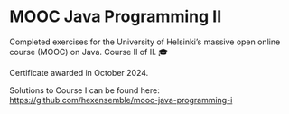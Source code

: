 # MOOC Java Programming II

Completed exercises for the University of Helsinki’s massive open online course (MOOC) on Java. Course II of II. 🎓

Certificate awarded in October 2024.

Solutions to Course I can be found here:
https://github.com/hexensemble/mooc-java-programming-i
